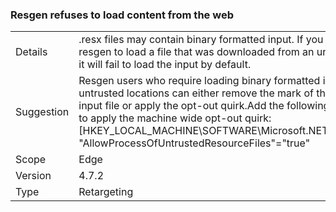 ### Resgen refuses to load content from the web

|   |   |
|---|---|
|Details|.resx files may contain binary formatted input. If you attempt to use resgen to load a file that was downloaded from an untrusted location, it will fail to load the input by default.|
|Suggestion|Resgen users who require loading binary formatted input from untrusted locations can either remove the mark of the web from the input file or apply the opt-out quirk.Add the following registry setting to apply the machine wide opt-out quirk: [HKEY_LOCAL_MACHINE\SOFTWARE\Microsoft.NETFramework\SDK] &quot;AllowProcessOfUntrustedResourceFiles&quot;=&quot;true&quot;|
|Scope|Edge|
|Version|4.7.2|
|Type|Retargeting|

